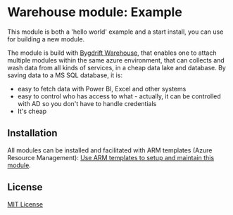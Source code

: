 # Warehouse module: Example

This module is both a 'hello world' example and a start install, you can use for building a new module.

The module is build with [Bygdrift Warehouse](https://github.com/Bygdrift/Warehouse), that enables one to attach multiple modules within the same azure environment, that can collects and wash data from all kinds of services, in a cheap data lake and database.
By saving data to a MS SQL database, it is:
- easy to fetch data with Power BI, Excel and other systems
- easy to control who has access to what - actually, it can be controlled with AD so you don't have to handle credentials
- It's cheap

## Installation

All modules can be installed and facilitated with ARM templates (Azure Resource Management): [Use ARM templates to setup and maintain this module](https://github.com/Bygdrift/Warehouse.Modules.Example/blob/master/Deploy).

## License

[MIT License](https://github.com/Bygdrift/Warehouse.Modules.Example/blob/master/License.md)